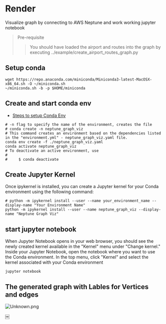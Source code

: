 # Render
Visualize graph by connecting to AWS Neptune and work working jupyter notebook

>Pre-requisite
>> You should have loaded the airport and routes into the graph  by executing ../example/create_airport_routes_graph.py   

## Setup conda
```shell
wget https://repo.anaconda.com/miniconda/Miniconda3-latest-MacOSX-x86_64.sh -O ~/miniconda.sh
~/miniconda.sh -b -p $HOME/miniconda 
```

## Create and start conda env  
- [Steps to setup Conda Env](https://github.com/paramraghavan/beginners-py-learn/blob/4019888505a849be9bbfda5f4c952b9101277c5a/setup_conda_env.md)

```shell
# -n flag to specify the name of the environment, creates the file
# conda create -n neptune_graph_viz
# This command creates an environment based on the dependencies listed in the "environment.yml" - neptune_graph_viz.yaml file.
conda env create -f ./neptune_graph_viz.yaml
conda activate neptune_graph_viz
# To deactivate an active environment, use
#
#     $ conda deactivate

```

## Create Jupyter Kernel
Once ipykernel is installed, you can create a Jupyter kernel for your Conda environment using the following command:
```shell
# python -m ipykernel install --user --name your_environment_name --display-name "Your Environment Name"
python -m ipykernel install --user --name neptune_graph_viz --display-name "Neptune Graph Viz"

```

## start jupyter notebook
When Jupyter Notebook opens in your web browser, you should see the newly created kernel available in the "Kernel" menu under "Change kernel."
Inside your Jupyter Notebook, open the notebook where you want to use the Conda environment. In the top menu, click "Kernel" and select the kernel associated with your Conda environment

```shell
jupyter notebook
```

## The generated graph with Lables for Vertices and edges
![Unknown.png](..%2F..%2F..%2F..%2FLibrary%2FGroup%20Containers%2Fgroup.com.apple.notes%2FAccounts%2F87C6751C-A9D7-4ED1-8595-52933ACC36DA%2FMedia%2F90BD366B-7C56-423E-B224-61F0D0A9CC52%2FUnknown.png)

￼

